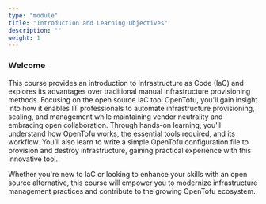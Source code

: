 ```yaml
---
type: "module"
title: "Introduction and Learning Objectives"
description: ""
weight: 1
---
```


### Welcome

This course provides an introduction to Infrastructure as Code (IaC) and explores its advantages over traditional manual infrastructure provisioning methods. Focusing on the open source IaC tool OpenTofu, you'll gain insight into how it enables IT professionals to automate infrastructure provisioning, scaling, and management while maintaining vendor neutrality and embracing open collaboration. Through hands-on learning, you'll understand how OpenTofu works, the essential tools required, and its workflow. You’ll also learn to write a simple OpenTofu configuration file to provision and destroy infrastructure, gaining practical experience with this innovative tool.

Whether you're new to IaC or looking to enhance your skills with an open source alternative, this course will empower you to modernize infrastructure management practices and contribute to the growing OpenTofu ecosystem.